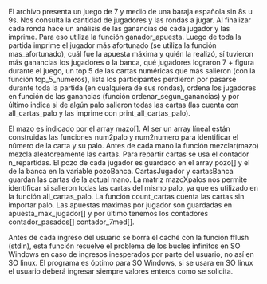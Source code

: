 El archivo presenta un juego de 7 y medio de una baraja española sin 8s u 9s. Nos consulta la cantidad de jugadores y las rondas a jugar.
Al finalizar cada ronda hace un análisis de las ganancias de cada jugador y las imprime. Para eso utiliza la función ganador_apuesta.
Luego de toda la partida imprime el jugador más afortunado (se utiliza la función mas_afortunado), cuál fue la apuesta máxima y quién la realizó, sí tuvieron más ganancias los jugadores o la banca, qué jugadores lograron 7 + figura durante el juego, un top 5 de las cartas numéricas que más salieron (con la función top_5_numeros), lista los participantes perdieron por pasarse durante toda la partida (en cualquiera de sus rondas), ordena los jugadores en función de las ganancias (función ordenar_segun_ganancias) y por último indica si de algún palo salieron todas las cartas (las cuenta con all_cartas_palo y las imprime con print_all_cartas_palo).

El mazo es indicado por el array mazo[]. Al ser un array líneal están construidas las funciones num2palo y num2numero para identificar el número de la carta y su palo. Antes de cada mano la función mezclar(mazo) mezcla aleatoreamente las cartas.
Para repartir cartas se usa el contador n_repartidas.
El pozo de cada jugador es guardado en el array pozo[] y el de la banca en la variable pozoBanca. CartasJugador y cartasBanca guardan las cartas de la actual mano.
La matriz mazoXpalos nos permite identificar si salieron todas las cartas del mismo palo, ya que es utilizado en la función all_cartas_palo.
La función count_cartas cuenta las cartas sin importar palo.
Las apuestas maximas por jugador son guardadas en apuesta_max_jugador[] y por último tenemos los contadores contador_pasados[] contador_7med[].

Antes de cada ingreso del usuario se borra el caché con la función fflush (stdin), esta función resuelve el problema de los bucles infinitos en SO Windows en caso de ingresos inesperados por parte del usuario, no así en SO linux. El programa es óptimo para SO Windows, si se usara en SO linux el usuario deberá ingresar siempre valores enteros como se solicita.
